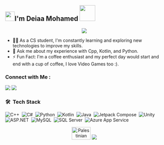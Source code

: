 
<h2><img src="https://emojis.slackmojis.com/emojis/images/1531849430/4246/blob-sunglasses.gif?1531849430" width="30"/>I'm Deiaa Mohamed <img src="https://media.giphy.com/media/12oufCB0MyZ1Go/giphy.gif" width="50"></h2>


<!-- Typing SVG by DenverCoder1 - https://github.com/DenverCoder1/readme-typing-svg -->
<p align="center">
  <a href="https://github.com/DenverCoder1/readme-typing-svg"><img src="https://readme-typing-svg.herokuapp.com/?lines=Machine%20Learning%20Enginner;Always%20learning%20new%20things&font=Fira%20Code&center=true&width=440&height=45&color=f75c7e&vCenter=true&size=22"></a>
</p> 

- 👨‍💻 As a CS student, I'm constantly learning and exploring new technologies to improve my skills.
- 💬 Ask me about my experience with Cpp, Kotlin, and Python.
- ⚡ Fun Fact: I'm a coffee enthusiast and my perfect day would start and end with a cup of coffee, I love Video Games too :).


### Connect with Me :
<a href="https://www.linkedin.com/in/deiaa-mohamed-913221250/" target="_blank"><img src="https://img.shields.io/badge/-Deiaa%20Mohamed-0077B5?style=for-the-badge&logo=Linkedin&logoColor=white"/></a>
<a href="https://www.facebook.com/profile.php?id=100070601292884" target="_blank"><img src="https://img.shields.io/badge/-Deiaa%20Mohamed-0077B5?style=for-the-badge&logo=facebook&logoColor=white"/></a>


### 🛠 &nbsp;Tech Stack
![C++](https://img.shields.io/badge/C++-00599C?style=for-the-badge&logo=c%2B%2B&logoColor=white)&nbsp;
![C#](https://img.shields.io/badge/C%23-239120?style=for-the-badge&logo=c-sharp&logoColor=white)&nbsp;
![Python](https://img.shields.io/badge/Python-3670A0?style=for-the-badge&logo=python&logoColor=ffdd54)&nbsp;
![Kotlin](https://img.shields.io/badge/Kotlin-7F52FF?style=for-the-badge&logo=kotlin&logoColor=white)&nbsp;
![Java](https://img.shields.io/badge/Java-ED8B00?style=for-the-badge&logo=java&logoColor=white)&nbsp;
![Jetpack Compose](https://img.shields.io/badge/Jetpack%20Compose-4285F4?style=for-the-badge&logo=jetpack-compose&logoColor=white)&nbsp;
![Unity](https://img.shields.io/badge/Unity-000000?style=for-the-badge&logo=unity&logoColor=white)&nbsp;
![ASP.NET](https://img.shields.io/badge/ASP.NET-512BD4?style=for-the-badge&logo=dotnet&logoColor=white)&nbsp;
![MySQL](https://img.shields.io/badge/MySQL-00000F?style=for-the-badge&logo=mysql&logoColor=white)&nbsp;
![SQL Server](https://img.shields.io/badge/SQL%20Server-CC2927?style=for-the-badge&logo=microsoft-sql-server&logoColor=white)&nbsp;
![Azure App Service](https://img.shields.io/badge/Azure%20App%20Service-0078D4?style=for-the-badge&logo=azure&logoColor=white)&nbsp;


<p align="center">
  <img src="https://media.giphy.com/media/8c4zSICCI2BTDHco2j/giphy.gif" alt="Palestinian Flag" width="60" height="40">
  <a href="https://github.com/DenverCoder1/readme-typing-svg">
    <img src="https://readme-typing-svg.herokuapp.com/?lines=Pray%20for%20our%20brothers;&font=Fira%20Code&center=true&width=440&height=45&color=f75c7e&vCenter=true&size=22">
  </a>
</p>



